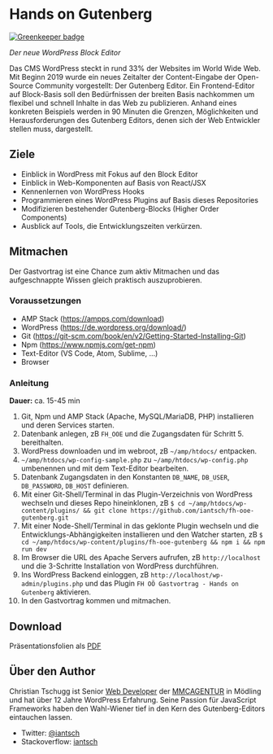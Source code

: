 # Hands on Gutenberg 

[![Greenkeeper badge](https://badges.greenkeeper.io/iantsch/fh-ooe-gutenberg.svg)](https://greenkeeper.io/)

_Der neue WordPress Block Editor_

Das CMS WordPress steckt in rund 33% der Websites im World Wide Web. Mit Beginn 2019 wurde ein neues Zeitalter der 
Content-Eingabe der Open-Source Community vorgestellt: Der Gutenberg Editor. Ein Frontend-Editor auf Block-Basis soll 
den Bedürfnissen der breiten Basis nachkommen um flexibel und schnell Inhalte in das Web zu publizieren. Anhand eines 
konkreten Beispiels werden in 90 Minuten die Grenzen, Möglichkeiten und Herausforderungen des Gutenberg Editors, denen 
sich der Web Entwickler stellen muss, dargestellt.

## Ziele

* Einblick in WordPress mit Fokus auf den Block Editor
* Einblick in Web-Komponenten auf Basis von React/JSX
* Kennenlernen von WordPress Hooks
* Programmieren eines WordPress Plugins auf Basis dieses Repositories
* Modifizieren bestehender Gutenberg-Blocks (Higher Order Components)
* Ausblick auf Tools, die Entwicklungszeiten verkürzen.

## Mitmachen

Der Gastvortrag ist eine Chance zum aktiv Mitmachen und das aufgeschnappte Wissen gleich praktisch auszuprobieren.

### Voraussetzungen

* AMP Stack (https://ampps.com/download)
* WordPress (https://de.wordpress.org/download/)
* Git (https://git-scm.com/book/en/v2/Getting-Started-Installing-Git)
* Npm (https://www.npmjs.com/get-npm)
* Text-Editor (VS Code, Atom, Sublime, …)
* Browser

### Anleitung

**Dauer:** ca. 15-45 min

1. Git, Npm und AMP Stack (Apache, MySQL/MariaDB, PHP) installieren und deren Services starten.
2. Datenbank anlegen, zB `FH_OOE` und die Zugangsdaten für Schritt 5. bereithalten.
3. WordPress downloaden und im webroot, zB `~/amp/htdocs/` entpacken.
4. `~/amp/htdocs/wp-config-sample.php` zu `~/amp/htdocs/wp-config.php` umbenennen und mit dem Text-Editor bearbeiten.
5. Datenbank Zugangsdaten in den Konstanten `DB_NAME`, `DB_USER`, `DB_PASSWORD`, `DB_HOST` definieren.
6. Mit einer Git-Shell/Terminal in das Plugin-Verzeichnis von WordPress wechseln und dieses Repo hineinklonen, 
   zB `$ cd ~/amp/htdocs/wp-content/plugins/ && git clone https://github.com/iantsch/fh-ooe-gutenberg.git`
7. Mit einer Node-Shell/Terminal in das geklonte Plugin wechseln und die Entwicklungs-Abhängigkeiten installieren und den Watcher starten, 
   zB `$ cd ~/amp/htdocs/wp-content/plugins/fh-ooe-gutenberg && npm i && npm run dev`
8. Im Browser die URL des Apache Servers aufrufen, zB `http://localhost` und die 3-Schritte Installation von WordPress 
   durchführen.
9. Ins WordPress Backend einloggen, zB `http://localhost/wp-admin/plugins.php` und das Plugin `FH OÖ Gastvortrag - Hands on Gutenberg` aktivieren.
10. In den Gastvortrag kommen und mitmachen.

## Download

Präsentationsfolien als [PDF](./assets/fh-ooe-gutenberg.pdf)

## Über den Author

Christian Tschugg ist Senior [Web Developer](https://mbt.wien) der [MMCAGENTUR](https://www.MMCAGENTUR.at) in Mödling und hat über 12 Jahre WordPress Erfahrung. Seine 
Passion für JavaScript Frameworks haben den Wahl-Wiener tief in den Kern des Gutenberg-Editors eintauchen lassen.

* Twitter: [@iantsch](https://twitter.com/iantsch)
* Stackoverflow: [iantsch](https://wordpress.stackexchange.com/users/90220/iantsch)